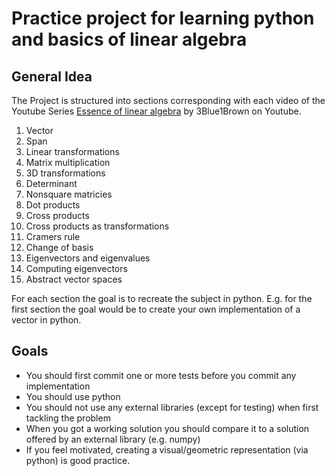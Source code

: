 # Practice project for learning python and basics of linear algebra

## General Idea
The Project is structured into sections corresponding with each video of the Youtube Series
[Essence of linear algebra](https://www.youtube.com/playlist?list=PLZHQObOWTQDPD3MizzM2xVFitgF8hE_ab) by 3Blue1Brown on Youtube.
1. Vector
2. Span
3. Linear transformations
4. Matrix multiplication
5. 3D transformations
6. Determinant
7. Nonsquare matricies
8. Dot products
9. Cross products
10. Cross products as transformations
11. Cramers rule
12. Change of basis
13. Eigenvectors and eigenvalues
14. Computing eigenvectors
15. Abstract vector spaces

For each section the goal is to recreate the subject in python. E.g. for the first section the goal would be to create your own implementation of a vector in python. 

## Goals
- You should first commit one or more tests before you commit any implementation
- You should use python
- You should not use any external libraries (except for testing) when first tackling the problem
- When you got a working solution you should compare it to a solution offered by an external library (e.g. numpy)
- If you feel motivated, creating a visual/geometric representation (via python) is good practice.

